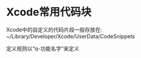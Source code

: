 # Xcode常用代码块<br>
Xcode中的自定义的代码片段一般存放在:<br>
~/Library/Developer/Xcode/UserData/CodeSnippets<br>

定义规则以“q-功能名字“来定义
